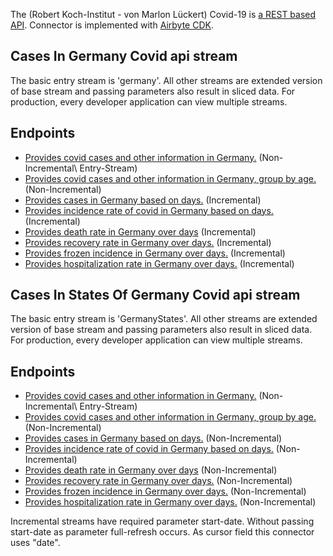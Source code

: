The (Robert Koch-Institut - von Marlon Lückert) Covid-19 is [a REST based API](https://api.corona-zahlen.org/).
Connector is implemented with [Airbyte CDK](https://docs.airbyte.io/connector-development/cdk-python).

## Cases In Germany Covid api stream

The basic entry stream is 'germany'. All other streams are extended version of base stream and passing parameters also result in sliced data.
For production, every developer application can view multiple streams.

## Endpoints

- [Provides covid cases and other information in Germany.](https://api.corona-zahlen.org/germany) \(Non-Incremental\ Entry-Stream)
- [Provides covid cases and other information in Germany, group by age.](https://api.corona-zahlen.org/germany/age-groups) \(Non-Incremental\)
- [Provides cases in Germany based on days.](https://api.corona-zahlen.org/germany/germany/history/cases/:days) \(Incremental\)
- [Provides incidence rate of covid in Germany based on days.](https://api.corona-zahlen.org/germany/germany/history/incidence/:days) \(Incremental\)
- [Provides death rate in Germany over days](https://api.corona-zahlen.org/germany/germany/history/deaths/:days) \(Incremental\)
- [Provides recovery rate in Germany over days.](https://api.corona-zahlen.org/germany/germany/history/recovered/:days) \(Incremental\)
- [Provides frozen incidence in Germany over days.](https://api.corona-zahlen.org/germany/germany/history/frozen-incidence/:days) \(Incremental\)
- [Provides hospitalization rate in Germany over days.](https://api.corona-zahlen.org/germany/germany/history/hospitalization/:days) \(Incremental\)

## Cases In States Of Germany Covid api stream

The basic entry stream is 'GermanyStates'. All other streams are extended version of base stream and passing parameters also result in sliced data.
For production, every developer application can view multiple streams.

## Endpoints

- [Provides covid cases and other information in Germany.](https://api.corona-zahlen.org/state) \(Non-Incremental\ Entry-Stream)
- [Provides covid cases and other information in Germany, group by age.](https://api.corona-zahlen.org/states/age-groupss) \(Non-Incremental\)
- [Provides cases in Germany based on days.](https://api.corona-zahlen.org/germany/states/history/cases/:days) \(Non-Incremental\)
- [Provides incidence rate of covid in Germany based on days.](https://api.corona-zahlen.org/germany/states/history/incidence/:days) \(Non-Incremental\)
- [Provides death rate in Germany over days](https://api.corona-zahlen.org/germany/states/history/deaths/:days) \(Non-Incremental\)
- [Provides recovery rate in Germany over days.](https://api.corona-zahlen.org/germany/states/history/recovered/:days) \(Non-Incremental\)
- [Provides frozen incidence in Germany over days.](https://api.corona-zahlen.org/germany/states/history/frozen-incidence/:days) \(Non-Incremental\)
- [Provides hospitalization rate in Germany over days.](https://api.corona-zahlen.org/germany/states/history/hospitalization/:days) \(Non-Incremental\)

Incremental streams have required parameter start-date. Without passing start-date as parameter full-refresh occurs.
As cursor field this connector uses "date".
